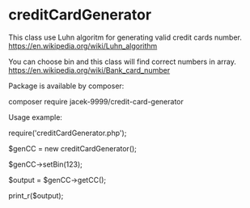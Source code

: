 # creditCardGenerator

This class use Luhn algoritm for generating valid credit cards number.
https://en.wikipedia.org/wiki/Luhn_algorithm

You can choose bin and this class will find correct numbers in array.
https://en.wikipedia.org/wiki/Bank_card_number

Package is available by composer:

composer require jacek-9999/credit-card-generator

Usage example:

require('creditCardGenerator.php');

$genCC = new creditCardGenerator();

$genCC->setBin(123);

$output = $genCC->getCC();

print_r($output);
